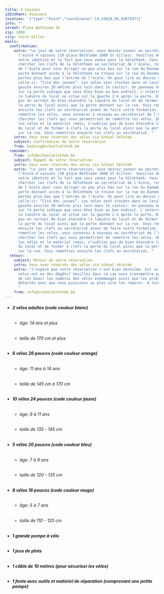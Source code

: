 ```yaml
---
title: 4 Saisons
idInSheet: 4saisons
location: '{"type":"Point","coordinates":[4.33828,50.8307297]}'
info: ""
street: Place Bethléem 10
zip: 1060
city: Saint-Gilles
mails:
  confirmation:
    outro: "Le jour de votre réservation, vous devrez sonner au secrétariat de
      l’école 4 saisons (10 place Bethléem 1060 St Gilles). Veuillez décliner
      votre identité et le fait que vous venez pour la Vélotheek. Vous irez
      chercher les clefs de la Vélotheek au secrétariat de l’école, ressortirez
      de l’école pour vous diriger un peu plus bas sur la rue du Danemark. La
      porte donnant accès à la Vélotheek se trouve sur la rue du Danemark deux
      portes plus bas que l’entrée de l’école. On peut lire au dessus de
      celle-ci: “Cité des jeunes”. Les vélos sont stockés dans un local sur la
      gauche environ 20 mètres plus loin dans le couloir. Un panneau Vélotheek
      sur la porte indique que vous êtes bien au bon endroit. L'interrupteur de
      la lumière du local se situe sur la gauche 2 m après la porte. N’oubliez
      pas en sortant de bien éteindre la lumière du local et de fermer à clefs
      la porte du local ainsi que la porte donnant sur la rue. Vous remettrez
      ensuite les clefs au secrétariat avant de faire votre formation. Pour
      remettre les vélos, vous sonnerez à nouveau au secrétariat de l’école pour
      chercher les clefs qui vous permettront de remettre les vélos. Une fois
      les vélos et le matériel remis, n’oubliez pas de bien éteindre la lumière
      du local et de fermer à clefs la porte du local ainsi que la porte donnant
      sur la rue. Vous remettrez ensuite les clefs au secrétariat. "
    intro: Vous avez réservés des vélos via School Vélotek
    subject: Confirmation de votre réservation
    from: booking@schoolvelotek.be
  reminder:
    from: info@schoolvelothek.be
    subject: Rappel de votre réservation
    intro: Vous avez réservés des vélos via School Vélotek
    outro: "Le jour de votre réservation, vous devrez sonner au secrétariat de
      l’école 4 saisons (10 place Bethléem 1060 St Gilles). Veuillez décliner
      votre identité et le fait que vous venez pour la Vélotheek. Vous irez
      chercher les clefs de la Vélotheek au secrétariat de l’école, ressortirez
      de l’école pour vous diriger un peu plus bas sur la rue du Danemark. La
      porte donnant accès à la Vélotheek se trouve sur la rue du Danemark deux
      portes plus bas que l’entrée de l’école. On peut lire au dessus de
      celle-ci: “Cité des jeunes”. Les vélos sont stockés dans un local sur la
      gauche environ 20 mètres plus loin dans le couloir. Un panneau Vélotheek
      sur la porte indique que vous êtes bien au bon endroit. L'interrupteur de
      la lumière du local se situe sur la gauche 2 m après la porte. N’oubliez
      pas en sortant de bien éteindre la lumière du local et de fermer à clefs
      la porte du local ainsi que la porte donnant sur la rue. Vous remettrez
      ensuite les clefs au secrétariat avant de faire votre formation. Pour
      remettre les vélos, vous sonnerez à nouveau au secrétariat de l’école pour
      chercher les clefs qui vous permettront de remettre les vélos. Une fois
      les vélos et le matériel remis, n’oubliez pas de bien éteindre la lumière
      du local et de fermer à clefs la porte du local ainsi que la porte donnant
      sur la rue. Vous remettrez ensuite les clefs au secrétariat. "
  retour:
    subject: Retour de votre réservation
    intro: Vous avez réservés des vélos via School Vélotek
    outro: "J'espère que votre réservation c'est bien déroulée. Est ce que certains
      vélos ont eu des dégâts? Veuillez dans ce cas nous transmettre par retour
      de cet Email les numéros des vélos endommagés ainsi que les problèmes
      détectés pour que nous puissions au plus vite les réparer. A tout bientôt.
      "
    from: info@schoolvelothek.be
---
```

* ###### **2 vélos adultes (code couleur blanc)**

  * ###### âge: 14 ans et plus
  * ###### taille de 170 cm et plus
* ###### **6 vélos 26 pouces (code couleur orange)**

  * ###### âge: 11 ans à 14 ans
  * ###### taille de 145 cm à 170 cm
* ###### **10 vélos 24 pouces (code couleur jaune)**

  * ###### âge: 9 à 11 ans
  * ###### taille de 135 - 145 cm
* ###### **5 vélos 20 pouces (code couleur bleu)**

  * ###### âge: 7 à 9 ans
  * ###### taille de 120 - 135 cm
* ###### **8 vélos 16 pouces (code couleur rouge)**

  * ###### âge: 5 à 7 ans
  * ###### taille de 110 - 120 cm
* ###### **1 grande pompe à vélo**
* ###### **1 jeux de plots**
* ###### **1 câble de 10 mètres (pour sécuriser les vélos)**
* ###### **1 fonte avec outils et matériel de réparation (comprenant une petite pompe)**